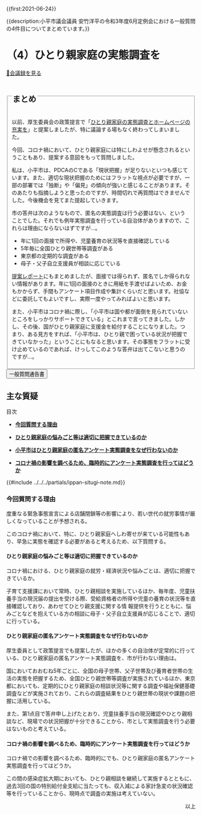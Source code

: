 {{first:2021-06-24}}

{{description:小平市議会議員 安竹洋平の令和3年度6月定例会における一般質問の4件目についてまとめています。}}

# （4）ひとり親家庭の実態調査を

<p id="read-kaigiroku"><a href="https://ssp.kaigiroku.net/tenant/kodaira/SpMinuteView.html?council_id=1225&schedule_id=4&minute_id=270&is_search=true">📄会議録を見る</a></p>


<fieldset class="pnt">
  <legend><h2> まとめ </h2></legend>

以前、厚生委員会の政策提言で「[ひとり親家庭の実態調査とホームページの充実を](../../../sonota/kousei/r2/hitorioya.html)」と提案しましたが、特に議論する場もなく終わってしまいました。

今回、コロナ禍において、ひとり親家庭には特にしわよせが懸念されるということもあり、提案する意図をもって質問しました。

私は、小平市は、PDCAのCである「現状把握」が足りないといつも感じています。また、適切な現状把握のためにはフラットな視点が必要ですが、一部の部署では「独断」や「偏見」の傾向が強いと感じることがあります。そのあたりも指摘しようと思ったのですが、時間切れで再質問はできませんでした。今後機会を見てまた提起していきます。

市の答弁は次のようなもので、匿名の実態調査は行う必要はない、ということでした。それでも例年実態調査を行っている自治体がありますので、これらは理由にならないはずですが…。

- 年に1回の面接で所得や、児童養育の状況等を直接確認している
- 5年毎に全国ひとり親世帯等調査がある
- 東京都の定期的な調査がある
- 母子・父子自立支援員が相談に応じている

[提案レポート](../../../sonota/kousei/r2/hitorioya.html)にもまとめましたが、面接では得られず、匿名でしか得られない情報があります。年に1回の面接のときに用紙を手渡せばよいため、お金もかからず、手間もアンケート項目作成や集計くらいだと思います。社協などに委託してもよいですし、実際一度やってみればよいと思います。

また、小平市はコロナ禍に際し、「小平市は国や都が面倒を見られていないところをしっかりサポートできている」とこれまで言ってきました。しかし、その後、国がひとり親家庭に支援金を給付することになりました。つまり、ある見方をすれば、「小平市は、ひとり親で困っている状況が把握できていなかった」ということにもなると思います。その事態をフラットに受け止めているのであれば、けっしてこのような答弁は出てこないと思うのですが…。

</fieldset>

<script src="https://documentcloud.adobe.com/view-sdk/main.js" defer></script>
<script type="text/javascript">
const showPDF = (url) => {
    const adobeDCView = new AdobeDC.View({clientId: "897dee58a3dd4a01b1de491cc8e563c3", locale: "ja-JP"});
    const fileName = (url.match(/^(?:[^:\/?#]+:)?(?:\/\/[^\/?#]*)?(?:([^?#]*\/)([^\/?#]*))?(\?[^#]*)?(?:#.*)?$/) ?? [])[2];
    adobeDCView.previewFile({
        content:   {location: {url: url}},
        metaData: {fileName: fileName}
    }, {embedMode: "LIGHT_BOX"});
}
</script>

<button onclick='showPDF("./20210610-ippan-situmon-yasutake-4.pdf")' class="pdf-view-button">
<i class="fa fa-file-pdf-o" aria-hidden="true"></i> 一般質問通告書
</button>

## 主な質疑

<div class="ippan-situgi">

<div class="toc">

目次

- **[今回質問する理由](#今回質問する理由)**

- **[ひとり親家庭の悩みごと等は適切に把握できているのか](#ひとり親家庭の悩みごと等は適切に把握できているのか)**
- **[小平市はひとり親家庭の匿名アンケート実態調査をなぜ行わないのか](#ひとり親家庭の匿名アンケート実態調査をなぜ行わないのか)**
- **[コロナ禍の影響を調べるため、臨時的にアンケート実態調査を行ってはどうか](#コロナ禍の影響を調べるため臨時的にアンケート実態調査を行ってはどうか)**

</div>

{{#include ../../../partials/ippan-situgi-note.md}}

### 今回質問する理由

<div class="bln bleft" data-speaker="安竹（初）">

度重なる緊急事態宣言による店舗閉鎖等の影響により、若い世代の就労事情が厳しくなっていることが予想される。

</div>

<div class="bln bleft" data-speaker="安竹（初）">

このコロナ禍において、特に、ひとり親家庭へしわ寄せが来ている可能性もあり、早急に実態を確認する必要があると考えるため、以下質問する。

</div>

#### ひとり親家庭の悩みごと等は適切に把握できているのか

<div class="bln bleft" data-speaker="安竹（初）">

コロナ禍における、ひとり親家庭の就労・経済状況や悩みごとは、適切に把握できているか。

</div>

<div class="bln bright" data-speaker="市長（小林洋子）">

子育て支援課において常時、ひとり親相談を実施しているほか、毎年度、児童扶養手当の現況届の提出を受ける際、受給資格者の所得や児童の養育の状況等を直接確認しており、あわせてひとり親支援に関する情
報提供を行うとともに、悩みごとなどを抱えている方の相談に母子・父子自立支援員が応じることで、適切に行っている。

</div>

#### ひとり親家庭の匿名アンケート実態調査をなぜ行わないのか

<div class="bln bleft" data-speaker="安竹（初）">

厚生委員として政策提言でも提案したが、ほかの多くの自治体が定常的に行っている、ひとり親家庭の匿名アンケート実態調査を、市が行わない理由は。

</div>

<div class="bln bright" data-speaker="市長（小林洋子）">

国においておおむね5年ごとに、全国の母子世帯、父子世帯及び養育者世帯の生活の実態を把握するため、全国ひとり親世帯等調査が実施されているほか、東京都においても、定期的にひとり親家庭の相談状況等に関する調査や福祉保健基礎調査などが実施されており、これらの調査結果をひとり親世帯の現状や課題の把握に活用している。

</div>

<div class="bln bright" data-speaker="市長（小林洋子）">

また、第1点目で答弁申し上げたとおり、児童扶養手当の現況確認やひとり親相談など、現場での状況把握が十分できることから、市として実態調査を行う必要はないものと考えている。

</div>

#### コロナ禍の影響を調べるため、臨時的にアンケート実態調査を行ってはどうか

<div class="bln bleft" data-speaker="安竹（初）">

コロナ禍での影響を調べるため、臨時的にでも、ひとり親家庭の匿名アンケート実態調査を行ってはどうか。

</div>

<div class="bln bright" data-speaker="市長（小林洋子）">

この間の感染症拡大期においても、ひとり親相談を継続して実施するとともに、過去3回の国の特別給付金支給に当たっても、収入減による家計急変の状況確認等を行っていることから、現時点で調査の実施は考えていない。

</div>

<p style="text-align:right">以上</p>


</div>
